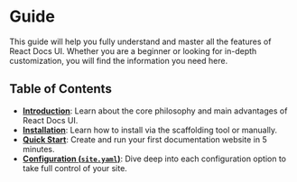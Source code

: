 # Guide

This guide will help you fully understand and master all the features of React Docs UI. Whether you are a beginner or looking for in-depth customization, you will find the information you need here.

## Table of Contents

- **[Introduction](/guide/introduction)**: Learn about the core philosophy and main advantages of React Docs UI.
- **[Installation](/guide/installation)**: Learn how to install via the scaffolding tool or manually.
- **[Quick Start](/guide/quick-start)**: Create and run your first documentation website in 5 minutes.
- **[Configuration (`site.yaml`)](/guide/configuration)**: Dive deep into each configuration option to take full control of your site.